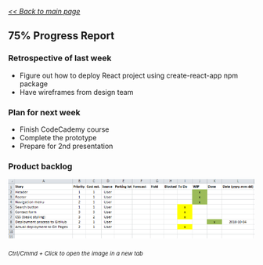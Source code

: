 _[<< Back to main page](https://maggievu.github.io/learning-reactjs/)_

## 75% Progress Report

### Retrospective of last week

- Figure out how to deploy React project using create-react-app npm package
- Have wireframes from design team

### Plan for next week

- Finish CodeCademy course
- Complete the prototype
- Prepare for 2nd presentation

### Product backlog

[![Excel Backlog](../assets/images/prototype-75.png "Excel Backlog")](https://maggievu.github.io/learning-reactjs/assets/images/prototype-75.png)

_<sub>Ctrl/Cmmd + Click to open the image in a new tab</sub>_
